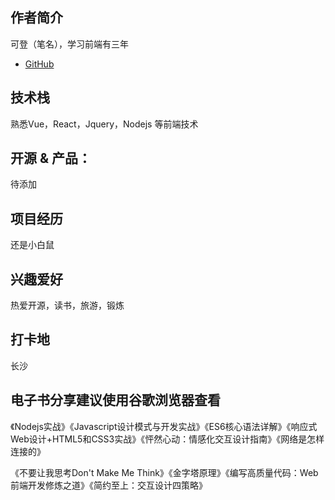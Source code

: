 ## 作者简介

可登（笔名），学习前端有三年

* [GitHub](https://github.com/keaideng)

## 技术栈
熟悉Vue，React，Jquery，Nodejs 等前端技术

## 开源 & 产品：

待添加

## 项目经历

还是小白鼠

## 兴趣爱好
热爱开源，读书，旅游，锻炼

## 打卡地 
长沙

## 电子书分享建议使用谷歌浏览器查看

《Nodejs实战》《Javascript设计模式与开发实战》《ES6核心语法详解》《响应式Web设计+HTML5和CSS3实战》《怦然心动：情感化交互设计指南》《网络是怎样连接的》

《不要让我思考Don't Make Me Think》《金字塔原理》《编写高质量代码：Web前端开发修炼之道》《简约至上：交互设计四策略》